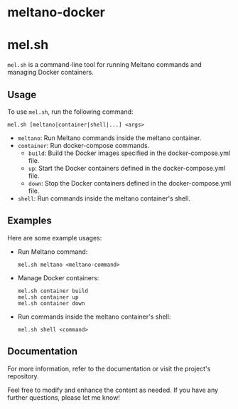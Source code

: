 # meltano-docker

# mel.sh

`mel.sh` is a command-line tool for running Meltano commands and managing Docker containers.

## Usage

To use `mel.sh`, run the following command:

```shell
mel.sh [meltano|container|shell|...] <args>
```

- `meltano`: Run Meltano commands inside the meltano container.
- `container`: Run docker-compose commands.
  - `build`: Build the Docker images specified in the docker-compose.yml file.
  - `up`: Start the Docker containers defined in the docker-compose.yml file.
  - `down`: Stop the Docker containers defined in the docker-compose.yml file.
- `shell`: Run commands inside the meltano container's shell.

## Examples

Here are some example usages:

- Run Meltano command:
  ```shell
  mel.sh meltano <meltano-command>
  ```

- Manage Docker containers:
  ```shell
  mel.sh container build
  mel.sh container up
  mel.sh container down
  ```

- Run commands inside the meltano container's shell:
  ```shell
  mel.sh shell <command>
  ```
  
## Documentation

For more information, refer to the documentation or visit the project's repository.

Feel free to modify and enhance the content as needed. If you have any further questions, please let me know!
